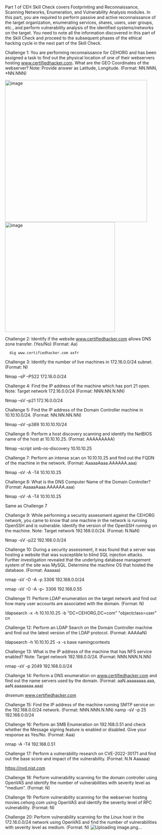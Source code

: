 Part 1 of CEH Skill Check covers Footprinting and Reconnaissance, Scanning Networks, Enumeration, and Vulnerability Analysis modules. In this part, you are required to perform passive and active reconnaissance of the target organization, enumerating services, shares, users, user groups, etc., and perform vulnerability analysis of the identified systems/networks on the target. You need to note all the information discovered in this part of the Skill Check and proceed to the subsequent phases of the ethical hacking cycle in the next part of the Skill Check.

Challenge 1:
You are performing reconnaissance for CEHORG and has been assigned a task to find out the physical location of one of their webservers hosting www.certifiedhacker.com. What are the GEO Coordinates of the webserver? Note: Provide answer as Latitude, Longitude. (Format: NN.NNN, *NN.NNN)

<img width="468" alt="image" src="https://github.com/user-attachments/assets/fbf89af3-d3a4-4655-b84d-c87df18cacda"> \
<img width="362" alt="image" src="https://github.com/user-attachments/assets/c61c31b2-84bf-4148-aa1d-6fb202a009aa">

Challenge 2:
Identify if the website www.certifiedhacker.com allows DNS zone transfer. (Yes/No) (Format: Aa)

```
  dig www.certifiedhacker.com axfr
```

Challenge 3:
Identify the number of live machines in 172.16.0.0/24 subnet. (Format: N)

Nmap –sP –PS22 172.16.0.0/24
 

Challenge 4:
Find the IP address of the machine which has port 21 open. Note: Target network 172.16.0.0/24 (Format: NNN.NN.N.NN)

Nmap –sV –p21 172.16.0.0/24
 

Challenge 5:
Find the IP address of the Domain Controller machine in 10.10.10.0/24. (Format: NN.NN.NN.NN)

Nmap –sV –p389 10.10.10.10/24
 



Challenge 6:
Perform a host discovery scanning and identify the NetBIOS name of the host at 10.10.10.25. (Format: AAAAAAAAA)

Nmap –script smb-os-discovery 10.10.10.25
 
 

Challenge 7:
Perform an intense scan on 10.10.10.25 and find out the FQDN of the machine in the network. (Format: AaaaaAaaa.AAAAAA.aaa)

Nmap -sV -A -T4 10.10.10.25
 
 
 

Challenge 8:
What is the DNS Computer Name of the Domain Controller? (Format: AaaaaAaaa.AAAAAA.aaa)

Nmap -sV -A -T4 10.10.10.25

Same as Challenge 7

Challenge 9:
While performing a security assessment against the CEHORG network, you came to know that one machine in the network is running OpenSSH and is vulnerable. Identify the version of the OpenSSH running on the machine. Note: Target network 192.168.0.0/24. (Format: N.NaN)

Nmap -sV -p22 192.168.0.0/24
 

Challenge 10:
During a security assessment, it was found that a server was hosting a website that was susceptible to blind SQL injection attacks. Further investigation revealed that the underlying database management system of the site was MySQL. Determine the machine OS that hosted the database. (Format: Aaaaaa)

nmap -sV -O -A -p 3306 192.168.0.0/24
 


nmap -sV -O -A -p- 3306 192.168.0.55
 

Challenge 11:
Perform LDAP enumeration on the target network and find out how many user accounts are associated with the domain. (Format: N)

ldapsearch -x -h 10.10.10.25 -b "DC=CEHORG,DC=com" "objectclass=user" cn

 
 

Challenge 12:
Perform an LDAP Search on the Domain Controller machine and find out the latest version of the LDAP protocol. (Format: AAAAaN)

ldapsearch -h 10.10.10.25 -x -s base namingcontexts

 

Challenge 13:
What is the IP address of the machine that has NFS service enabled? Note: Target network 192.168.0.0/24. (Format: NNN.NNN.N.NN)

nmap -sV -p 2049 192.168.0.0/24
 

Challenge 14:
Perform a DNS enumeration on www.certifiedhacker.com and find out the name servers used by the domain. (Format: aaN.aaaaaaaa.aaa, aaN.aaaaaaaa.aaa)

dnsenum www.certifiedhacker.com
 

Challenge 15:
Find the IP address of the machine running SMTP service on the 192.168.0.0/24 network. (Format: NNN.NNN.N.NN)
namp -sV -p 25 192.168.0.0/24

 

Challenge 16:
Perform an SMB Enumeration on 192.168.0.51 and check whether the Message signing feature is enabled or disabled. Give your response as Yes/No. (Format: Aaa)

nmap -A -T4 192.168.0.51

 

Challenge 17:
Perform a vulnerability research on CVE-2022-30171 and find out the base score and impact of the vulnerability. (Format: N.N Aaaaaa)

https://nvd.nist.com
 
Challenge 18:
Perform vulnerability scanning for the domain controller using OpenVAS and identify the number of vulnerabilities with severity level as "medium". (Format: N)

Challenge 19:
Perform vulnerability scanning for the webserver hosting movies.cehorg.com using OpenVAS and identify the severity level of RPC vulnerability. (Format: N)

Challenge 20:
Perform vulnerability scanning for the Linux host in the 172.16.0.0/24 network using OpenVAS and find the number of vulnerabilities with severity level as medium. (Format: N)
![Uploading image.png…]()
